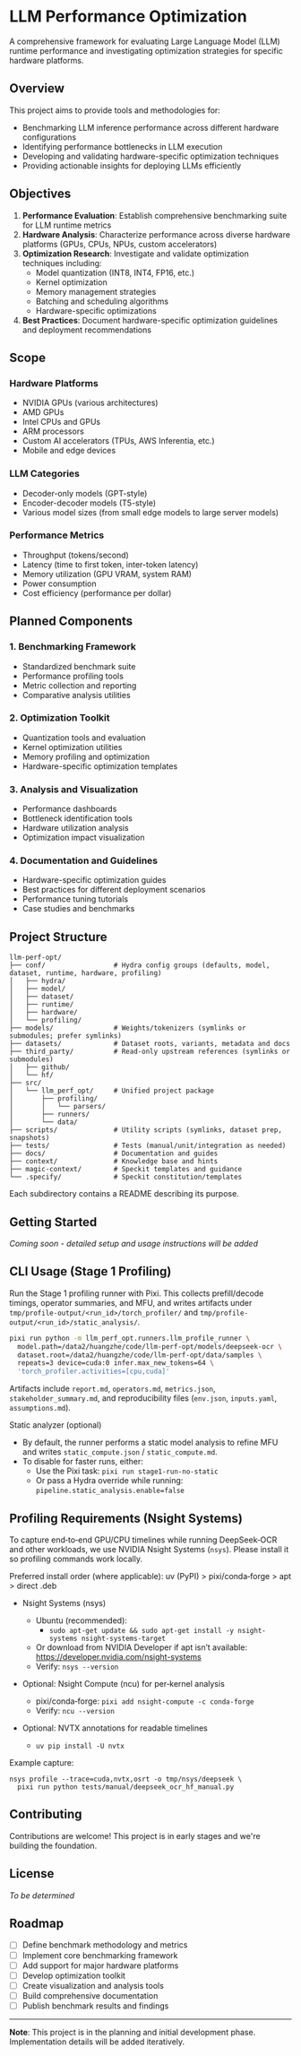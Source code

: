 # LLM Performance Optimization

A comprehensive framework for evaluating Large Language Model (LLM) runtime performance and investigating optimization strategies for specific hardware platforms.

## Overview

This project aims to provide tools and methodologies for:
- Benchmarking LLM inference performance across different hardware configurations
- Identifying performance bottlenecks in LLM execution
- Developing and validating hardware-specific optimization techniques
- Providing actionable insights for deploying LLMs efficiently

## Objectives

1. **Performance Evaluation**: Establish comprehensive benchmarking suite for LLM runtime metrics
2. **Hardware Analysis**: Characterize performance across diverse hardware platforms (GPUs, CPUs, NPUs, custom accelerators)
3. **Optimization Research**: Investigate and validate optimization techniques including:
   - Model quantization (INT8, INT4, FP16, etc.)
   - Kernel optimization
   - Memory management strategies
   - Batching and scheduling algorithms
   - Hardware-specific optimizations
4. **Best Practices**: Document hardware-specific optimization guidelines and deployment recommendations

## Scope

### Hardware Platforms
- NVIDIA GPUs (various architectures)
- AMD GPUs
- Intel CPUs and GPUs
- ARM processors
- Custom AI accelerators (TPUs, AWS Inferentia, etc.)
- Mobile and edge devices

### LLM Categories
- Decoder-only models (GPT-style)
- Encoder-decoder models (T5-style)
- Various model sizes (from small edge models to large server models)

### Performance Metrics
- Throughput (tokens/second)
- Latency (time to first token, inter-token latency)
- Memory utilization (GPU VRAM, system RAM)
- Power consumption
- Cost efficiency (performance per dollar)

## Planned Components

### 1. Benchmarking Framework
- Standardized benchmark suite
- Performance profiling tools
- Metric collection and reporting
- Comparative analysis utilities

### 2. Optimization Toolkit
- Quantization tools and evaluation
- Kernel optimization utilities
- Memory profiling and optimization
- Hardware-specific optimization templates

### 3. Analysis and Visualization
- Performance dashboards
- Bottleneck identification tools
- Hardware utilization analysis
- Optimization impact visualization

### 4. Documentation and Guidelines
- Hardware-specific optimization guides
- Best practices for different deployment scenarios
- Performance tuning tutorials
- Case studies and benchmarks

## Project Structure

```
llm-perf-opt/
├── conf/                 # Hydra config groups (defaults, model, dataset, runtime, hardware, profiling)
│   ├── hydra/
│   ├── model/
│   ├── dataset/
│   ├── runtime/
│   ├── hardware/
│   └── profiling/
├── models/               # Weights/tokenizers (symlinks or submodules; prefer symlinks)
├── datasets/             # Dataset roots, variants, metadata and docs
├── third_party/          # Read-only upstream references (symlinks or submodules)
│   ├── github/
│   └── hf/
├── src/
│   └── llm_perf_opt/     # Unified project package
│       ├── profiling/
│       │   └── parsers/
│       ├── runners/
│       └── data/
├── scripts/              # Utility scripts (symlinks, dataset prep, snapshots)
├── tests/                # Tests (manual/unit/integration as needed)
├── docs/                 # Documentation and guides
├── context/              # Knowledge base and hints
├── magic-context/        # Speckit templates and guidance
└── .specify/             # Speckit constitution/templates
```

Each subdirectory contains a README describing its purpose.

## Getting Started

*Coming soon - detailed setup and usage instructions will be added*

## CLI Usage (Stage 1 Profiling)

Run the Stage 1 profiling runner with Pixi. This collects prefill/decode timings, operator summaries, and MFU, and writes artifacts under `tmp/profile-output/<run_id>/torch_profiler/` and `tmp/profile-output/<run_id>/static_analysis/`.

```bash
pixi run python -m llm_perf_opt.runners.llm_profile_runner \
  model.path=/data2/huangzhe/code/llm-perf-opt/models/deepseek-ocr \
  dataset.root=/data2/huangzhe/code/llm-perf-opt/data/samples \
  repeats=3 device=cuda:0 infer.max_new_tokens=64 \
  'torch_profiler.activities=[cpu,cuda]'
```

Artifacts include `report.md`, `operators.md`, `metrics.json`, `stakeholder_summary.md`, and reproducibility files (`env.json`, `inputs.yaml`, `assumptions.md`).

Static analyzer (optional)
- By default, the runner performs a static model analysis to refine MFU and writes `static_compute.json` / `static_compute.md`.
- To disable for faster runs, either:
  - Use the Pixi task: `pixi run stage1-run-no-static`
  - Or pass a Hydra override while running: `pipeline.static_analysis.enable=false`

## Profiling Requirements (Nsight Systems)

To capture end‑to‑end GPU/CPU timelines while running DeepSeek‑OCR and other workloads, we use NVIDIA Nsight Systems (`nsys`). Please install it so profiling commands work locally.

Preferred install order (where applicable): uv (PyPI) > pixi/conda‑forge > apt > direct .deb

- Nsight Systems (nsys)
  - Ubuntu (recommended):
    - `sudo apt-get update && sudo apt-get install -y nsight-systems nsight-systems-target`
  - Or download from NVIDIA Developer if apt isn’t available: https://developer.nvidia.com/nsight-systems
  - Verify: `nsys --version`

- Optional: Nsight Compute (ncu) for per‑kernel analysis
  - pixi/conda‑forge: `pixi add nsight-compute -c conda-forge`
  - Verify: `ncu --version`

- Optional: NVTX annotations for readable timelines
  - `uv pip install -U nvtx`

Example capture:

```
nsys profile --trace=cuda,nvtx,osrt -o tmp/nsys/deepseek \
  pixi run python tests/manual/deepseek_ocr_hf_manual.py
```

## Contributing

Contributions are welcome! This project is in early stages and we're building the foundation.

## License

*To be determined*

## Roadmap

- [ ] Define benchmark methodology and metrics
- [ ] Implement core benchmarking framework
- [ ] Add support for major hardware platforms
- [ ] Develop optimization toolkit
- [ ] Create visualization and analysis tools
- [ ] Build comprehensive documentation
- [ ] Publish benchmark results and findings

---

**Note**: This project is in the planning and initial development phase. Implementation details will be added iteratively.
